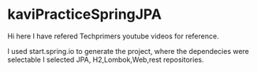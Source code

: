 # kaviPracticeSpringJPA
Hi here I have refered Techprimers youtube videos for reference.

I used start.spring.io to generate the project, where the dependecies were selectable
I selected JPA, H2,Lombok,Web,rest repositories.